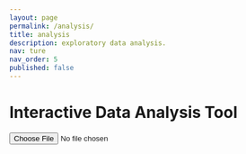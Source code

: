 ```yaml
---
layout: page
permalink: /analysis/
title: analysis
description: exploratory data analysis.
nav: ture
nav_order: 5
published: false
---
```


<h1>Interactive Data Analysis Tool</h1>
<input type="file" id="fileInput" accept=".csv,.txt" />
<div id="filterSection"></div>
<div id="plot"></div>

<script src="https://cdn.plotly.com/plotly-latest.min.js"></script>
<script src="https://cdnjs.cloudflare.com/ajax/libs/PapaParse/5.3.1/papaparse.min.js"></script>
<script src="/assets/js/data_analysis.js"></script>
